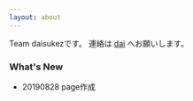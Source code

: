 ```yaml
---
layout: about
---
```


Team daisukezです。
連絡は [dai](https://github.com/dai) へお願いします。

### What's New

- 20190828 page作成


